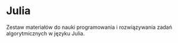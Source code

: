 # Julia

Zestaw materiałów do nauki programowania i rozwiązywania zadań algorytmicznych w języku Julia.